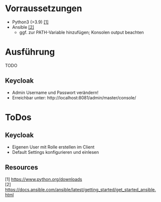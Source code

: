 # Vorraussetzungen

* Python3 (>3.9) [[1]](#1)
* Ansible [[2]](#2)
  * ggf. zur PATH-Variable hinzufügen; Konsolen output beachten

# Ausführung
TODO
## Keycloak
* Admin Username und Passwort verändern!
* Erreichbar unter: http://localhost:8081/admin/master/console/


# ToDos

## Keycloak
* Eigenen User mit Rolle erstellen im Client
* Default Settings konfigurieren und einlesen

## Resources
<a id="1">[1]</a> 
https://www.python.org/downloads
<br>
<a id="2">[2]</a> 
https://docs.ansible.com/ansible/latest/getting_started/get_started_ansible.html

